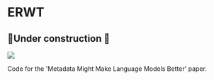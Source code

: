 # ERWT

## 🚧Under construction 🚧 

![](https://groentegroente.nl/wp-content/uploads/Doperwten-4-S-D-698-2.jpg)

Code for the 'Metadata Might Make Language Models Better' paper.
